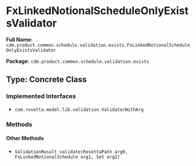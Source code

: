 # FxLinkedNotionalScheduleOnlyExistsValidator

**Full Name:** `cdm.product.common.schedule.validation.exists.FxLinkedNotionalScheduleOnlyExistsValidator`

**Package:** `cdm.product.common.schedule.validation.exists`

## Type: Concrete Class

### Implemented Interfaces

- `com.rosetta.model.lib.validation.ValidatorWithArg`

### Methods

#### Other Methods

- `ValidationResult validate(RosettaPath arg0, FxLinkedNotionalSchedule arg1, Set arg2)`

